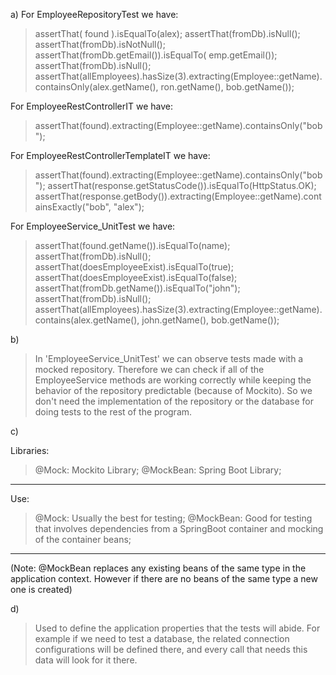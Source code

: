 a)
For EmployeeRepositoryTest we have:
> assertThat( found ).isEqualTo(alex);
> assertThat(fromDb).isNull();
> assertThat(fromDb).isNotNull();
> assertThat(fromDb.getEmail()).isEqualTo( emp.getEmail());
> assertThat(fromDb).isNull();
> assertThat(allEmployees).hasSize(3).extracting(Employee::getName).containsOnly(alex.getName(), ron.getName(),
bob.getName());

For EmployeeRestControllerIT we have:
> assertThat(found).extracting(Employee::getName).containsOnly("bob");

For EmployeeRestControllerTemplateIT we have:
> assertThat(found).extracting(Employee::getName).containsOnly("bob");
> assertThat(response.getStatusCode()).isEqualTo(HttpStatus.OK);
> assertThat(response.getBody()).extracting(Employee::getName).containsExactly("bob", "alex");

For EmployeeService_UnitTest we have:
> assertThat(found.getName()).isEqualTo(name);
> assertThat(fromDb).isNull();
> assertThat(doesEmployeeExist).isEqualTo(true);
> assertThat(doesEmployeeExist).isEqualTo(false);
> assertThat(fromDb.getName()).isEqualTo("john");
> assertThat(fromDb).isNull();
> assertThat(allEmployees).hasSize(3).extracting(Employee::getName).contains(alex.getName(), john.getName(),
bob.getName());

b)
> In 'EmployeeService_UnitTest' we can observe tests made with a mocked repository. Therefore we can check if all of the EmployeeService methods are working correctly while keeping the behavior of the repository predictable (because of Mockito). So we don't need the implementation of the repository or the database for doing tests to the rest of the program.

c)

Libraries:
> @Mock: Mockito Library;
> @MockBean: Spring Boot Library;
  ---------------------------------
Use:
> @Mock: Usually the best for testing;
> @MockBean: Good for testing that involves dependencies from a SpringBoot container and mocking of the container beans;
  ---------------------------------
(Note: @MockBean replaces any existing beans of the same type in the application context. However if there are no beans
of the same type a new one is created)

d)
> Used to define the application properties that the tests will abide. For example if we need to test a database, the
related connection configurations will be defined there, and every call that needs this data will look for it there.